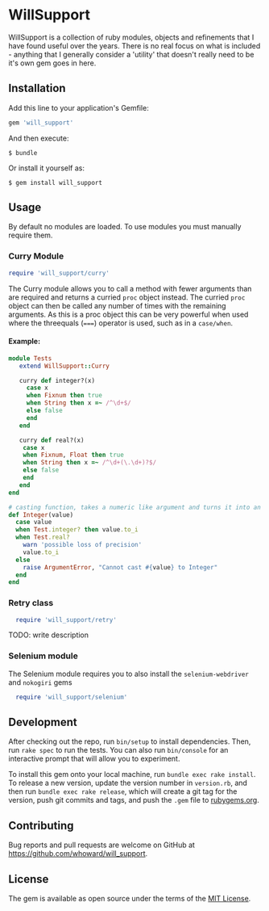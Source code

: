 # WillSupport

WillSupport is a collection of ruby modules, objects and refinements that I have found useful over the years.  There is
no real focus on what is included - anything that I generally consider a 'utility' that doesn't really need to be it's
own gem goes in here.

## Installation

Add this line to your application's Gemfile:

```ruby
gem 'will_support'
```

And then execute:

    $ bundle

Or install it yourself as:

    $ gem install will_support

## Usage

By default no modules are loaded.  To use modules you must manually require them.

### Curry Module
```ruby
require 'will_support/curry'
```

The Curry module allows you to call a method with fewer arguments than are required and returns a curried `proc` object
instead.  The curried `proc` object can then be called any number of times with the remaining arguments.  As this is a
proc object this can be very powerful when used where the threequals (`===`) operator is used, such as in a `case/when`.

#### Example:

```ruby
module Tests
   extend WillSupport::Curry

   curry def integer?(x)
     case x
     when Fixnum then true
     when String then x =~ /^\d+$/
     else false
     end
   end

   curry def real?(x)
    case x
    when Fixnum, Float then true
    when String then x =~ /^\d+(\.\d+)?$/
    else false
    end
   end
end

# casting function, takes a numeric like argument and turns it into an integer.  Raises an ArgumentError if it cannot be casted.
def Integer(value)
  case value
  when Test.integer? then value.to_i
  when Test.real?
    warn 'possible loss of precision'
    value.to_i
  else
    raise ArgumentError, "Cannot cast #{value} to Integer"
  end
end
```

### Retry class
```ruby
  require 'will_support/retry'
```

TODO: write description

### Selenium module

The Selenium module requires you to also install the `selenium-webdriver` and `nokogiri` gems

```ruby
  require 'will_support/selenium'
```

## Development

After checking out the repo, run `bin/setup` to install dependencies. Then, run `rake spec` to run the tests. You can also run `bin/console` for an interactive prompt that will allow you to experiment.

To install this gem onto your local machine, run `bundle exec rake install`. To release a new version, update the version number in `version.rb`, and then run `bundle exec rake release`, which will create a git tag for the version, push git commits and tags, and push the `.gem` file to [rubygems.org](https://rubygems.org).

## Contributing

Bug reports and pull requests are welcome on GitHub at https://github.com/whoward/will_support.


## License

The gem is available as open source under the terms of the [MIT License](http://opensource.org/licenses/MIT).
